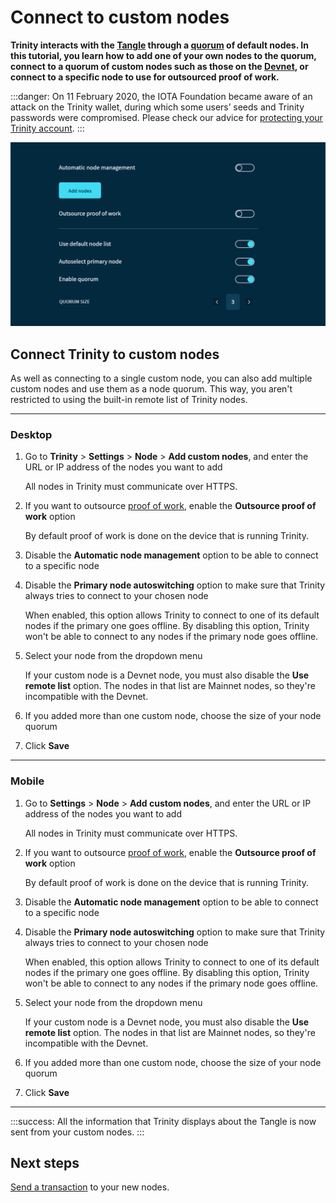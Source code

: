 # Connect to custom nodes

**Trinity interacts with the [Tangle](root://getting-started/0.1/network/the-tangle.md) through a [quorum](../concepts/node-quorum.md) of default nodes. In this tutorial, you learn how to add one of your own nodes to the quorum, connect to a quorum of custom nodes such as those on the [Devnet](root://getting-started/0.1/network/iota-networks.md), or connect to a specific node to use for outsourced proof of work.**

:::danger:
On 11 February 2020, the IOTA Foundation became aware of an attack on the Trinity wallet, during which some users’ seeds and Trinity passwords were compromised. Please check our advice for [protecting your Trinity account](../how-to-guides/protect-trinity-account.md).
:::

![Node management in Trinity](../images/node-management.png)

## Connect Trinity to custom nodes

As well as connecting to a single custom node, you can also add multiple custom nodes and use them as a node quorum. This way, you aren't restricted to using the built-in remote list of Trinity nodes.

--------------------
### Desktop

1. Go to **Trinity** > **Settings** > **Node** > **Add custom nodes**,  and enter the URL or IP address of the nodes you want to add

    All nodes in Trinity must communicate over HTTPS.

2. If you want to outsource [proof of work](root://getting-started/0.1/transactions/proof-of-work.md), enable the **Outsource proof of work** option

    By default proof of work is done on the device that is running Trinity.

3. Disable the **Automatic node management** option to be able to connect to a specific node

4. Disable the **Primary node autoswitching** option to make sure that Trinity always tries to connect to your chosen node

    When enabled, this option allows Trinity to connect to one of its default nodes if the primary one goes offline. By disabling this option, Trinity won't be able to connect to any nodes if the primary node goes offline.

5. Select your node from the dropdown menu

    If your custom node is a Devnet node, you must also disable the **Use remote list** option. The nodes in that list are Mainnet nodes, so they're incompatible with the Devnet.

6. If you added more than one custom node, choose the size of your node quorum

7. Click **Save**
---
### Mobile

1. Go to **Settings** > **Node** > **Add custom nodes**,  and enter the URL or IP address of the nodes you want to add

    All nodes in Trinity must communicate over HTTPS.

2. If you want to outsource [proof of work](root://getting-started/0.1/transactions/proof-of-work.md), enable the **Outsource proof of work** option

    By default proof of work is done on the device that is running Trinity.

3. Disable the **Automatic node management** option to be able to connect to a specific node

4. Disable the **Primary node autoswitching** option to make sure that Trinity always tries to connect to your chosen node

    When enabled, this option allows Trinity to connect to one of its default nodes if the primary one goes offline. By disabling this option, Trinity won't be able to connect to any nodes if the primary node goes offline.

5. Select your node from the dropdown menu

    If your custom node is a Devnet node, you must also disable the **Use remote list** option. The nodes in that list are Mainnet nodes, so they're incompatible with the Devnet.

6. If you added more than one custom node, choose the size of your node quorum

7. Click **Save**
--------------------

:::success:
All the information that Trinity displays about the Tangle is now sent from your custom nodes.
:::

## Next steps

[Send a transaction](../how-to-guides/send-a-transaction.md) to your new nodes.





